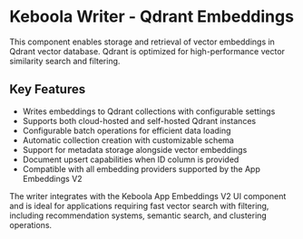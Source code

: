 # Keboola Writer - Qdrant Embeddings

This component enables storage and retrieval of vector embeddings in Qdrant vector database. Qdrant is optimized for high-performance vector similarity search and filtering.

## Key Features

- Writes embeddings to Qdrant collections with configurable settings
- Supports both cloud-hosted and self-hosted Qdrant instances
- Configurable batch operations for efficient data loading
- Automatic collection creation with customizable schema
- Support for metadata storage alongside vector embeddings
- Document upsert capabilities when ID column is provided
- Compatible with all embedding providers supported by the App Embeddings V2

The writer integrates with the Keboola App Embeddings V2 UI component and is ideal for applications requiring fast vector search with filtering, including recommendation systems, semantic search, and clustering operations.